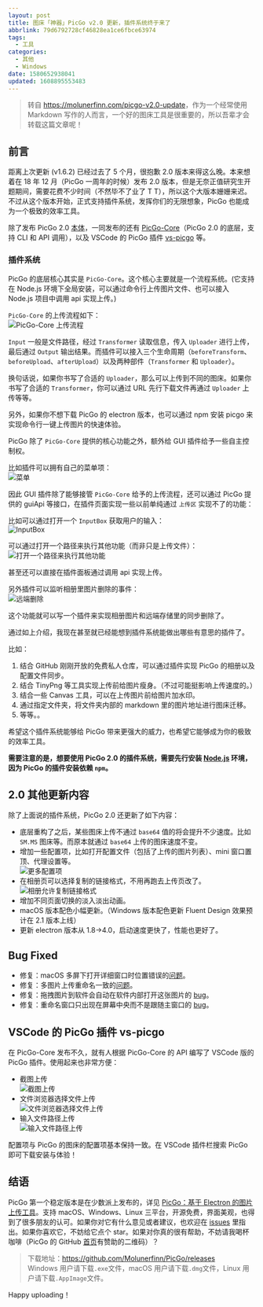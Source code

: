 ```yaml
---
layout: post
title: 图床「神器」PicGo v2.0 更新，插件系统终于来了
abbrlink: 79d6792728cf46828ea1ce6fbce63974
tags:
  - 工具
categories:
  - 其他
  - Windows
date: 1580652938041
updated: 1608895553483
---
```


> 转自 <https://molunerfinn.com/picgo-v2.0-update>，作为一个经常使用 Markdown 写作的人而言，一个好的图床工具是很重要的，所以吾辈才会转载这篇文章呢！

## 前言

距离上次更新 (v1.6.2) 已经过去了 5 个月，很抱歉 2.0 版本来得这么晚。本来想着在 18 年 12 月（PicGo 一周年的时候）发布 2.0 版本，但是无奈正值研究生开题期间，需要花费不少时间（不然毕不了业了 T T），所以这个大版本姗姗来迟。不过从这个版本开始，正式支持插件系统，发挥你们的无限想象，PicGo 也能成为一个极致的效率工具。

除了发布 PicGo 2.0 [本体](https://github.com/Molunerfinn/PicGo/releases/)，一同发布的还有 [PicGo-Core](https://picgo.github.io/PicGo-Core-Doc/)（PicGo 2.0 的底层，支持 CLI 和 API 调用），以及 VSCode 的 PicGo 插件 [vs-picgo](https://github.com/Spades-S/vs-picgo) 等。

### 插件系统

PicGo 的底层核心其实是 `PicGo-Core`。这个核心主要就是一个流程系统。(它支持在 Node.js 环境下全局安装，可以通过命令行上传图片文件、也可以接入 Node.js 项目中调用 api 实现上传。)

`PicGo-Core` 的上传流程如下：\
![PicGo-Core 上传流程](https://cdn.jsdelivr.net/gh/rxliuli/img-bed/20190118212302.png)

`Input` 一般是文件路径，经过 `Transformer` 读取信息，传入 `Uploader` 进行上传，最后通过 `Output` 输出结果。而插件可以接入三个生命周期（`beforeTransform`、`beforeUpload`、`afterUpload`）以及两种部件（`Transformer` 和 `Uploader`）。

换句话说，如果你书写了合适的 `Uploader`，那么可以上传到不同的图床。如果你书写了合适的 `Transformer`，你可以通过 URL 先行下载文件再通过 `Uploader` 上传等等。

另外，如果你不想下载 PicGo 的 electron 版本，也可以通过 npm 安装 picgo 来实现命令行一键上传图片的快速体验。

PicGo 除了 `PicGo-Core` 提供的核心功能之外，额外给 GUI 插件给予一些自主控制权。

比如插件可以拥有自己的菜单项：\
![菜单](https://cdn.jsdelivr.net/gh/rxliuli/img-bed/20190118212453.png)

因此 GUI 插件除了能够接管 `PicGo-Core` 给予的上传流程，还可以通过 PicGo 提供的 guiApi 等接口，在插件页面实现一些以前单纯通过 `上传区` 实现不了的功能：

比如可以通过打开一个 `InputBox` 获取用户的输入：\
![InputBox](https://cdn.jsdelivr.net/gh/rxliuli/img-bed/20190118212549.png)

可以通过打开一个路径来执行其他功能（而非只是上传文件）：\
![打开一个路径来执行其他功能](https://cdn.jsdelivr.net/gh/rxliuli/img-bed/20190118212808.gif)

甚至还可以直接在插件面板通过调用 api 实现上传。

另外插件可以监听相册里图片删除的事件：\
![远端删除](https://cdn.jsdelivr.net/gh/rxliuli/img-bed/20190118212628.png)

这个功能就可以写一个插件来实现相册图片和远端存储里的同步删除了。

通过如上介绍，我现在甚至就已经能想到插件系统能做出哪些有意思的插件了。

比如：

1.  结合 GitHub 刚刚开放的免费私人仓库，可以通过插件实现 PicGo 的相册以及配置文件同步。
2.  结合 TinyPng 等工具实现上传前给图片瘦身。（不过可能挺影响上传速度的。）
3.  结合一些 Canvas 工具，可以在上传图片前给图片加水印。
4.  通过指定文件夹，将文件夹内部的 markdown 里的图片地址进行图床迁移。
5.  等等。。

希望这个插件系统能够给 PicGo 带来更强大的威力，也希望它能够成为你的极致的效率工具。

**需要注意的是，想要使用 PicGo 2.0 的插件系统，需要先行安装 [Node.js](https://nodejs.org/en/) 环境，因为 PicGo 的插件安装依赖 `npm`。**

## 2.0 其他更新内容

除了上面说的插件系统，PicGo 2.0 还更新了如下内容：

*   底层重构了之后，某些图床上传不通过 `base64` 值的将会提升不少速度。比如 `SM.MS` 图床等。而原本就通过 `base64` 上传的图床速度不变。
*   增加一些配置项，比如打开配置文件（包括了上传的图片列表）、mini 窗口置顶、代理设置等。\
    ![更多配置项](https://cdn.jsdelivr.net/gh/rxliuli/img-bed/20190118212954.png)
*   在相册页可以选择复制的链接格式，不用再跑去上传页改了。\
    ![相册允许复制链接格式](https://cdn.jsdelivr.net/gh/rxliuli/img-bed/20190118213134.png)
*   增加不同页面切换的淡入淡出动画。
*   macOS 版本配色小幅更新。（Windows 版本配色更新 Fluent Design 效果预计在 2.1 版本上线）
*   更新 electron 版本从 1.8->4.0，启动速度更快了，性能也更好了。

## Bug Fixed

*   修复：macOS 多屏下打开详细窗口时位置错误的[问题](https://github.com/Molunerfinn/PicGo/issues/128)。
*   修复：多图片上传重命名一致的[问题](https://github.com/Molunerfinn/PicGo/issues/136)。
*   修复：拖拽图片到软件会自动在软件内部打开这张图片的 [bug](https://github.com/Molunerfinn/PicGo/issues/140)。
*   修复：重命名窗口只出现在屏幕中央而不是跟随主窗口的 [bug](https://github.com/Molunerfinn/PicGo/issues/145)。

## VSCode 的 PicGo 插件 vs-picgo

在 PicGo-Core 发布不久，就有人根据 PicGo-Core 的 API 编写了 VSCode 版的 PicGo 插件。使用起来也非常方便：

*   截图上传\
    ![截图上传](https://cdn.jsdelivr.net/gh/rxliuli/img-bed/20190118213411.gif)
*   文件浏览器选择文件上传\
    ![文件浏览器选择文件上传](https://cdn.jsdelivr.net/gh/rxliuli/img-bed/20190118213514.gif)
*   输入文件路径上传\
    ![输入文件路径上传](https://cdn.jsdelivr.net/gh/rxliuli/img-bed/20190118213547.gif)

配置项与 PicGo 的图床的配置项基本保持一致。在 VSCode 插件栏搜索 PicGo 即可下载安装与体验！

## 结语

PicGo 第一个稳定版本是在少数派上发布的，详见 [PicGo：基于 Electron 的图片上传工具](https://sspai.com/post/42310)。支持 macOS、Windows、Linux 三平台，开源免费，界面美观，也得到了很多朋友的认可。如果你对它有什么意见或者建议，也欢迎在 [issues](https://github.com/Molunerfinn/PicGo/issues) 里指出。如果你喜欢它，不妨给它点个 star。如果对你真的很有帮助，不妨请我喝杯咖啡（PicGo 的 GitHub [首页](https://github.com/Molunerfinn/PicGo)有赞助的二维码）？

> 下载地址：<https://github.com/Molunerfinn/PicGo/releases>\
> Windows 用户请下载`.exe`文件，macOS 用户请下载`.dmg`文件，Linux 用户请下载`.AppImage`文件。

Happy uploading！
